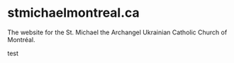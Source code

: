 # stmichaelmontreal.ca
The website for the St. Michael the Archangel Ukrainian Catholic Church of Montréal.

test
